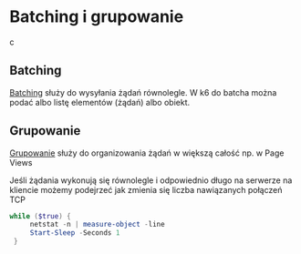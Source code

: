 # Batching i grupowanie

c
## Batching

[Batching](https://k6.io/docs/javascript-api/k6-http/batch-requests) służy do wysyłania żądań równolegle. W k6 do batcha można podać albo listę elementów (żądań) albo obiekt.

## Grupowanie 

[Grupowanie](https://k6.io/docs/javascript-api/k6/group-name-fn/) służy do organizowania żądań w większą całość np. w Page Views 


Jeśli żądania wykonują się równolegle i odpowiednio długo na serwerze na kliencie możemy podejrzeć jak zmienia się liczba nawiązanych połączeń TCP

```powershell
while ($true) {
     netstat -n | measure-object -line
     Start-Sleep -Seconds 1
 }

```

